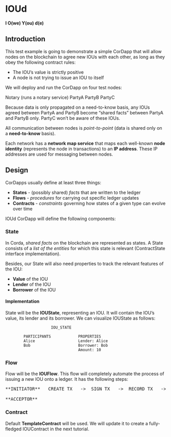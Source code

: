 # IOUd
**I O(we) Y(ou) d(e)**

## Introduction

This test example is going to demonstrate a simple CorDapp that will allow nodes on the blockchain to agree new IOUs with each other, as long as they obey the following contract rules:

- The IOU’s value is strictly positive
- A node is not trying to issue an IOU to itself

We will deploy and run the CorDapp on four test nodes:

Notary (runs a notary service)
PartyA
PartyB
PartyC

Because data is only propagated on a need-to-know basis, any IOUs agreed between PartyA and PartyB become “shared facts” between PartyA and PartyB only. PartyC won’t be aware of these IOUs.

All communication between nodes is *point-to-point* (data is shared only on a **need-to-know** basis).

Each network has a **network map service** that maps each well-known **node identity** (represents the node in transactions) to an **IP address**. These IP addresses are used for messaging between nodes.

## Design

CorDapps usually define at least three things:

- **States** - (possibly shared) *facts* that are written to the ledger
- **Flows** - *procedures* for carrying out specific ledger updates
- **Contracts** - *constraints* governing how states of a given type can evolve over time

IOUd CorDapp will define the following components:

### State

In Corda, *shared facts* on the blockchain are represented as states. A State consists of a *list of the entities* for which this state is relevant (ContractState interface implementation).

Besides, our State will also need properties to track the relevant features of the IOU:

- **Value** of the IOU
- **Lender** of the IOU
- **Borrower** of the IOU

#### Implementation

State will be the **IOUState**, representing an IOU. It will contain the IOU’s value, its lender and its borrower. We can visualize IOUState as follows:

                        IOU_STATE

            PARTICIPANTS            PROPERTIES
            Alice                   Lender: Alice
            Bob                     Borrower: Bob
                                    Amount: 10


### Flow

Flow will be the **IOUFlow**. This flow will completely automate the process of issuing a new IOU onto a ledger. It has the following steps:

<pre>
**INITIATOR**   CREATE TX   ->  SIGN TX   ->  RECORD TX   ->  SEND (TX + BORRWER SIG) ->                END

**ACCEPTOR**                                                                          -> RECORD TX  ->  END
</pre>

### Contract

Default **TemplateContract** will be used. We will update it to create a fully-fledged IOUContract in the next tutorial.



